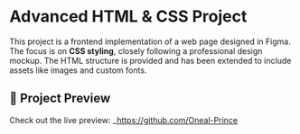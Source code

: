 # Advanced HTML & CSS Project

This project is a frontend implementation of a web page designed in Figma. The focus is on **CSS styling**, closely following a professional design mockup. The HTML structure is provided and has been extended to include assets like images and custom fonts.

## 🔗 Project Preview

Check out the live preview: _https://github.com/Oneal-Prince
